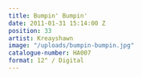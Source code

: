 ```yaml
---
title: Bumpin' Bumpin'
date: 2011-01-31 15:14:00 Z
position: 33
artist: Kreayshawn
image: "/uploads/bumpin-bumpin.jpg"
catalogue-number: HA007
format: 12" / Digital
---
```


